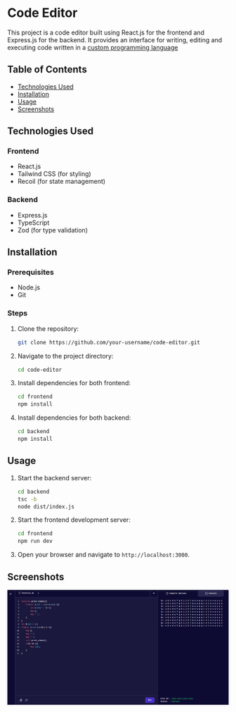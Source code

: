 # Code Editor

This project is a code editor built using React.js for the frontend and Express.js for the backend. It provides an interface for writing, editing and executing code written in a [custom programming language](https://github.com/Raghav-KM/Compiler-Design/blob/main/Grammar.md)

## Table of Contents

-   [Technologies Used](#technologies-used)
-   [Installation](#installation)
-   [Usage](#usage)
-   [Screenshots](#screenshots)

## Technologies Used

### Frontend

-   React.js
-   Tailwind CSS (for styling)
-   Recoil (for state management)

### Backend

-   Express.js
-   TypeScript
-   Zod (for type validation)

## Installation

### Prerequisites

-   Node.js
-   Git

### Steps

1. Clone the repository:
    ```bash
    git clone https://github.com/your-username/code-editor.git
    ```
2. Navigate to the project directory:
    ```bash
    cd code-editor
    ```
3. Install dependencies for both frontend:

    ```bash
    cd frontend
    npm install
    ```

4. Install dependencies for both backend:
    ```bash
    cd backend
    npm install
    ```

## Usage

1. Start the backend server:
    ```bash
    cd backend
    tsc -b
    node dist/index.js
    ```
2. Start the frontend development server:
    ```bash
    cd frontend
    npm run dev
    ```
3. Open your browser and navigate to `http://localhost:3000`.

## Screenshots

![alt text](<Screenshot from 2024-08-14 18-33-20.png>)
